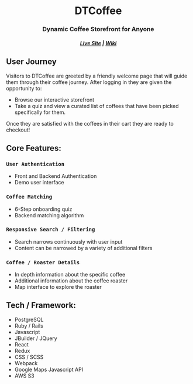 <h1 align="center" > DTCoffee </h1>
<h3 align="center"> Dynamic Coffee Storefront for Anyone </h3>
<h5 align="center">
<a href=https://dtcoffee.herokuapp.com/#/>Live Site</a> | <a href=https://dtcoffee.herokuapp.com/#/>Wiki</a>
</h5>

## User Journey
Visitors to DTCoffee are greeted by a friendly welcome page that will guide them through their coffee journey. After logging in they are given the opportunity to: 
* Browse our interactive storefront
* Take a quiz and view a curated list of coffees that have been picked specifically for them.

Once they are satisfied with the coffees in their cart they are ready to checkout!
<a align="center">
<img href="app/assets/images/home_pageDTC.png">
</a>
## Core Features:
    
### `User Authentication`
* Front and Backend Authentication
* Demo user interface
### `Coffee Matching`
* 6-Step onboarding quiz
* Backend matching algorithm
### `Responsive Search / Filtering`
* Search narrows continuously with user input
* Content can be narrowed by a variety of additional filters
### `Coffee / Roaster Details`
* In depth information about the specific coffee
* Additional information about the coffee roaster
* Map interface to explore the roaster

## Tech / Framework:
* PostgreSQL
* Ruby / Rails
* Javascript
* JBuilder / JQuery
* React
* Redux
* CSS / SCSS
* Webpack
* Google Maps Javascript API
* AWS S3
